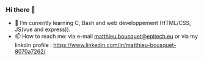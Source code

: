 ### Hi there 👋

- 🌱 I’m currently learning C, Bash and web developpement (HTML/CSS, JS(vue and express)).
- 📫 How to reach me: via e-mail matthieu.bousquet@epitech.eu or via my linkdin profile : https://www.linkedin.com/in/matthieu-bousquet-8070a7262/
